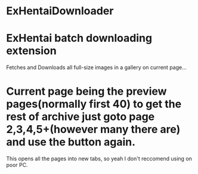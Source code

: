 # ExHentaiDownloader
ExHentai batch downloading extension
===
Fetches and Downloads all full-size images in a gallery on current page...

Current page being the preview pages(normally first 40) to get the rest of archive just goto page 2,3,4,5+(however many there are) and use the button again.
===
This opens all the pages into new tabs, so yeah I don't reccomend using on poor PC.

